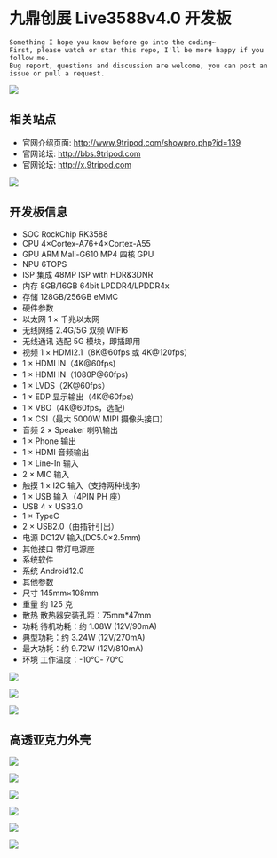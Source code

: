 # 九鼎创展 Live3588v4.0 开发板


```
Something I hope you know before go into the coding~
First, please watch or star this repo, I'll be more happy if you follow me.
Bug report, questions and discussion are welcome, you can post an issue or pull a request.
```


![](images/738d4b2f.png)

## 相关站点

* 官网介绍页面: <http://www.9tripod.com/showpro.php?id=139>
* 官网论坛: <http://bbs.9tripod.com>
* 官网论坛: <http://x.9tripod.com>

![](images/13a7160a.png)

## 开发板信息

- SOC RockChip RK3588
- CPU 4×Cortex-A76+4×Cortex-A55
- GPU ARM Mali-G610 MP4 四核 GPU
- NPU 6TOPS
- ISP 集成 48MP ISP with HDR&3DNR
- 内存 8GB/16GB 64bit LPDDR4/LPDDR4x
- 存储 128GB/256GB eMMC
- 硬件参数
- 以太网 1 × 千兆以太网
- 无线网络 2.4G/5G 双频 WIFI6
- 无线通讯 选配 5G 模块，即插即用
- 视频 1 × HDMI2.1（8K@60fps 或 4K@120fps）
- 1 × HDMI IN（4K@60fps)
- 1 × HDMI IN（1080P@60fps)
- 1 × LVDS（2K@60fps）
- 1 × EDP 显示输出（4K@60fps）
- 1 × VBO（4K@60fps，选配）
- 1 × CSI（最大 5000W MIPI 摄像头接口）
- 音频 2 × Speaker 喇叭输出
- 1 × Phone 输出
- 1 × HDMI 音频输出
- 1 × Line-In 输入
- 2 × MIC 输入
- 触摸 1 × I2C 输入（支持两种线序）
- 1 × USB 输入（4PIN PH 座）
- USB 4 × USB3.0
- 1 × TypeC
- 2 × USB2.0（由插针引出）
- 电源 DC12V 输入(DC5.0×2.5mm)
- 其他接口 带灯电源座
- 系统软件
- 系统 Android12.0
- 其他参数
- 尺寸 145mm×108mm
- 重量 约 125 克
- 散热 散热器安装孔距：75mm*47mm
- 功耗 待机功耗：约 1.08W (12V/90mA)
- 典型功耗：约 3.24W (12V/270mA)
- 最大功耗：约 9.72W (12V/810mA)
- 环境 工作温度：-10℃- 70℃


![](images/2c698fc3.png)

![](images/720f4a30.png)

![](images/071e6e91.png)


## 高透亚克力外壳

![](./images/16046539791600.jpg)

![](./images/16054933566900.jpg)

![](./images/16060358907900.jpg)

![](./images/16064961174300.jpg)

![](./images/16069303279100.jpg)

![](./images/16073615002900.jpg)








